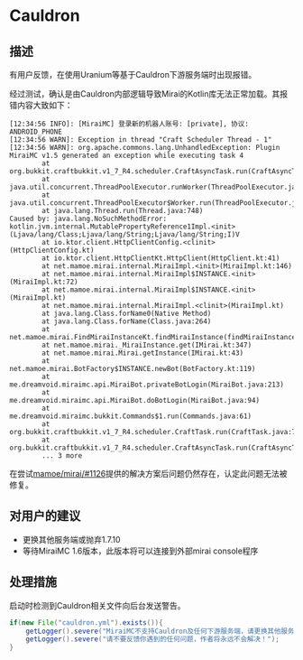 # Cauldron

## 描述 <a id="description"></a>

有用户反馈，在使用Uranium等基于Cauldron下游服务端时出现报错。

经过测试，确认是由Cauldron内部逻辑导致Mirai的Kotlin库无法正常加载。其报错内容大致如下：

```text
[12:34:56 INFO]: [MiraiMC] 登录新的机器人账号: [private], 协议: ANDROID_PHONE
[12:34:56 WARN]: Exception in thread "Craft Scheduler Thread - 1"
[12:34:56 WARN]: org.apache.commons.lang.UnhandledException: Plugin MiraiMC v1.5 generated an exception while executing task 4
        at org.bukkit.craftbukkit.v1_7_R4.scheduler.CraftAsyncTask.run(CraftAsyncTask.java:57)
        at java.util.concurrent.ThreadPoolExecutor.runWorker(ThreadPoolExecutor.java:1149)
        at java.util.concurrent.ThreadPoolExecutor$Worker.run(ThreadPoolExecutor.java:624)
        at java.lang.Thread.run(Thread.java:748)
Caused by: java.lang.NoSuchMethodError: kotlin.jvm.internal.MutablePropertyReference1Impl.<init>(Ljava/lang/Class;Ljava/lang/String;Ljava/lang/String;I)V
        at io.ktor.client.HttpClientConfig.<clinit>(HttpClientConfig.kt)
        at io.ktor.client.HttpClientKt.HttpClient(HttpClient.kt:41)
        at net.mamoe.mirai.internal.MiraiImpl.<init>(MiraiImpl.kt:146)
        at net.mamoe.mirai.internal.MiraiImpl$INSTANCE.<init>(MiraiImpl.kt:72)
        at net.mamoe.mirai.internal.MiraiImpl$INSTANCE.<init>(MiraiImpl.kt)
        at net.mamoe.mirai.internal.MiraiImpl.<clinit>(MiraiImpl.kt)
        at java.lang.Class.forName0(Native Method)
        at java.lang.Class.forName(Class.java:264)
        at net.mamoe.mirai.FindMiraiInstanceKt.findMiraiInstance(findMiraiInstance.kt:18)
        at net.mamoe.mirai._MiraiInstance.get(IMirai.kt:347)
        at net.mamoe.mirai.Mirai.getInstance(IMirai.kt:43)
        at net.mamoe.mirai.BotFactory$INSTANCE.newBot(BotFactory.kt:119)
        at me.dreamvoid.miraimc.api.MiraiBot.privateBotLogin(MiraiBot.java:213)
        at me.dreamvoid.miraimc.api.MiraiBot.doBotLogin(MiraiBot.java:94)
        at me.dreamvoid.miraimc.bukkit.Commands$1.run(Commands.java:61)
        at org.bukkit.craftbukkit.v1_7_R4.scheduler.CraftTask.run(CraftTask.java:71)
        at org.bukkit.craftbukkit.v1_7_R4.scheduler.CraftAsyncTask.run(CraftAsyncTask.java:53)
        ... 3 more
```

在尝试[mamoe/mirai/#1126](https://github.com/mamoe/mirai/issues/1126)提供的解决方案后问题仍然存在，认定此问题无法被修复。

## 对用户的建议 <a id="howtosolve"></a>

* 更换其他服务端或抛弃1.7.10
* 等待MiraiMC 1.6版本，此版本将可以连接到外部mirai console程序

## 处理措施 <a id="measures"></a>

启动时检测到Cauldron相关文件向后台发送警告。

```java
if(new File("cauldron.yml").exists()){
    getLogger().severe("MiraiMC不支持Cauldron及任何下游服务端，请更换其他服务端使用！（如果你并没有在使用，请删除服务端根目录下的cauldron.yml文件）");
    getLogger().severe("请不要反馈你遇到的任何问题，作者将永远不会解决！");
}

```



